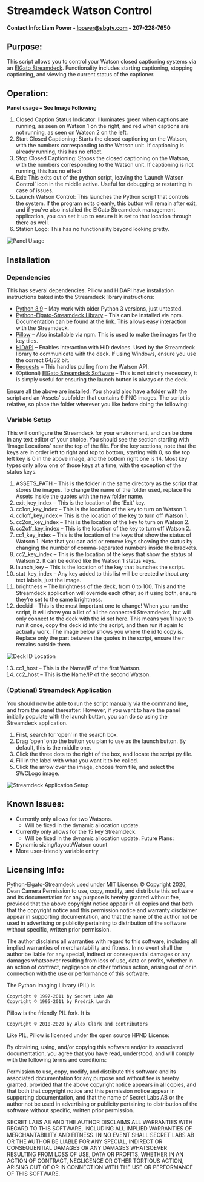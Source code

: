 # Streamdeck Watson Control
#### Contact Info: Liam Power - lpower@sbgtv.com - 207-228-7650

## Purpose:
This script allows you to control your Watson closed captioning systems via an [ElGato Streamdeck](https://www.elgato.com/en/gaming/stream-deck). Functionality includes starting captioning, stopping captioning, and viewing the current status of the captioner. 
## Operation:
**Panel usage – See Image Following**
1.	Closed Caption Status Indicator: Illuminates green when captions are running, as seen on Watson 1 on the right, and red when captions are not running, as seen on Watson 2 on the left. 
2.	Start Closed Captioning: Starts the closed captioning on the Watson, with the numbers corresponding to the Watson unit. If captioning is already running, this has no effect.
3.	Stop Closed Captioning: Stopss the closed captioning on the Watson, with the numbers corresponding to the Watson unit. If captioning is not running, this has no effect
4.	Exit: This exits out of the python script, leaving the ‘Launch Watson Control’ icon in the middle active. Useful for debugging or restarting in case of issues.
5.	Launch Watson Control: This launches the Python script that controls the system. If the program exits cleanly, this button will remain after exit, and if you’ve also installed the ElGato Streamdeck management application, you can set it up to ensure it is set to that location through there as well.
6.	Station Logo: This has no functionality beyond looking pretty.

![Panel Usage](/Assets/StreamDeckHowTo.png)
 

## Installation 
### Dependencies 
This has several dependencies. Pillow and HIDAPI have installation instructions baked into the Streamdeck library instructions:
- [Python 3.9](https://www.python.org/) – May work with older Python 3 versions, just untested.
- [Python-Elgato-Streamdeck Library](https://python-elgato-streamdeck.readthedocs.io/en/stable/index.html) – This can be installed via npm. Documentation can be found at the link. This allows easy interaction with the Streamdeck.
- [Pillow](https://pillow.readthedocs.io/en/stable/) – Also installable via npm. This is used to make the images for the key tiles.
- [HIDAPI](https://github.com/libusb/hidapi) – Enables interaction with HID devices. Used by the Streamdeck library to communicate with the deck. If using Windows, ensure you use the correct 64/32 bit.
- [Requests](https://requests.readthedocs.io/en/master/) – This handles pulling from the Watson API.
- (Optional) [ElGato Streamdeck Software](https://www.elgato.com/en/gaming/downloads) – This is not strictly necessary, it is simply useful for ensuring the launch button is always on the deck.

Ensure all the above are installed. You should also have a folder with the script and an ‘Assets’ subfolder that contains 9 PNG images. The script is relative, so place the folder wherever you like before doing the following:

### Variable Setup
This will configure the Streamdeck for your environment, and can be done in any text editor of your choice. You should see the section starting with ‘Image Locations’ near the top of the file. For the key sections, note that the keys are in order left to right and top to bottom, starting with 0, so the top left key is 0 in the above image, and the bottom right one is 14. Most key types only allow one of those keys at a time, with the exception of the status keys.
1.	ASSETS_PATH – This is the folder in the same directory as the script that stores the images. To change the name of the folder used, replace the Assets inside the quotes with the new folder name.
2.	exit_key_index – This is the location of the ‘Exit’ key.
3.	cc1on_key_index – This is the location of the key to turn on Watson 1.
4.	cc1off_key_index – This is the location of the key to turn off Watson 1.
5.	cc2on_key_index – This is the location of the key to turn on Watson 2.
6.	cc2off_key_index – This is the location of the key to turn off Watson 2.
7.	cc1_key_index – This is the location of the keys that show the status of Watson 1. Note that you can add or remove keys showing the status by changing the number of comma-separated numbers inside the brackets.
8.	cc2_key_index – This is the location of the keys that show the status of Watson 2. It can be edited like the Watson 1 status keys.
9.	launch_key – This is the location of the key that launches the script.
10.	stat_key_index – Any key added to this list will be created without any text labels, just the image.
11.	brightness – The brightness of the deck, from 0 to 100. This and the Streamdeck application will override each other, so if using both, ensure they’re set to the same brightness.
12.	deckid – This is the most important one to change! When you run the script, it will show you a list of all the connected Streamdecks, but will only connect to the deck with the id set here. This means you’ll have to run it once, copy the deck id into the script, and then run it again to actually work. The image below shows you where the id to copy is. Replace only the part between the quotes in the script, ensure the r remains outside them.

![Deck ID Location](/Assets/DeckId.png)

13.	cc1_host – This is the Name/IP of the first Watson.
14.	cc2_host – This is the Name/IP of the second Watson.
 
### (Optional) Streamdeck Application
You should now be able to run the script manually via the command line, and from the panel thereafter. However, if you want to have the panel initially populate with the launch button, you can do so using the Streamdeck application.
1.	First, search for ‘open’ in the search box.
2.	Drag ‘open’ onto the button you plan to use as the launch button. By default, this is the middle one.
3.	Click the three dots to the right of the box, and locate the script py file.
4.	Fill in the label with what you want it to be called.
5.	Click the arrow over the image, choose from file, and select the SWCLogo image.
 
![Streamdeck Application Setup](/Assets/StreamDeckApp.png)

## Known Issues:
- Currently only allows for two Watsons.
  - Will be fixed in the dynamic allocation update.
- Currently only allows for the 15 key Streamdeck. 
  - Will be fixed in the dynamic allocation update.
Future Plans: 
- Dynamic sizing/layout/Watson count
- More user-friendly variable entry



## Licensing Info:
Python-Elgato-Streamdeck used under MIT License:
© Copyright 2020, Dean Camera
Permission to use, copy, modify, and distribute this software
and its documentation for any purpose is hereby granted without
fee, provided that the above copyright notice appear in all
copies and that both that the copyright notice and this
permission notice and warranty disclaimer appear in supporting
documentation, and that the name of the author not be used in
advertising or publicity pertaining to distribution of the
software without specific, written prior permission.

The author disclaims all warranties with regard to this
software, including all implied warranties of merchantability
and fitness.  In no event shall the author be liable for any
special, indirect or consequential damages or any damages
whatsoever resulting from loss of use, data or profits, whether
in an action of contract, negligence or other tortious action,
arising out of or in connection with the use or performance of
this software.



The Python Imaging Library (PIL) is

    Copyright © 1997-2011 by Secret Labs AB
    Copyright © 1995-2011 by Fredrik Lundh

Pillow is the friendly PIL fork. It is

    Copyright © 2010-2020 by Alex Clark and contributors

Like PIL, Pillow is licensed under the open source HPND License:

By obtaining, using, and/or copying this software and/or its associated
documentation, you agree that you have read, understood, and will comply
with the following terms and conditions:

Permission to use, copy, modify, and distribute this software and its
associated documentation for any purpose and without fee is hereby granted,
provided that the above copyright notice appears in all copies, and that
both that copyright notice and this permission notice appear in supporting
documentation, and that the name of Secret Labs AB or the author not be
used in advertising or publicity pertaining to distribution of the software
without specific, written prior permission.

SECRET LABS AB AND THE AUTHOR DISCLAIMS ALL WARRANTIES WITH REGARD TO THIS SOFTWARE, INCLUDING ALL IMPLIED WARRANTIES OF MERCHANTABILITY AND FITNESS.
IN NO EVENT SHALL SECRET LABS AB OR THE AUTHOR BE LIABLE FOR ANY SPECIAL, INDIRECT OR CONSEQUENTIAL DAMAGES OR ANY DAMAGES WHATSOEVER RESULTING FROM LOSS OF USE, DATA OR PROFITS, WHETHER IN AN ACTION OF CONTRACT, NEGLIGENCE OR OTHER TORTIOUS ACTION, ARISING OUT OF OR IN CONNECTION WITH THE USE OR PERFORMANCE OF THIS SOFTWARE.
